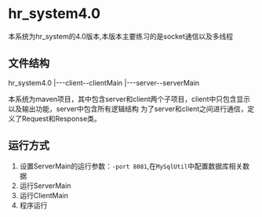 # hr_system4.0
本系统为hr_system的4.0版本,本版本主要练习的是socket通信以及多线程
## 文件结构
hr_system4.0 
           |---client--clientMain 
           |---server--serverMain 
           
本系统为maven项目，其中包含server和client两个子项目，client中只包含显示以及输出功能，server中包含所有逻辑结构
为了server和client之间进行通信，定义了Request和Response类。

## 运行方式
1. 设置ServerMain的运行参数：`-port 8081`,在`MySqlUtil`中配置数据库相关数据
2. 运行ServerMain
3. 运行ClientMain
4. 程序运行       
